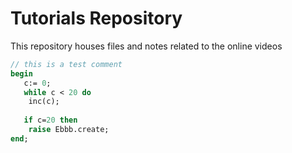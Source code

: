 # Tutorials Repository

This repository houses files and notes related to the online videos
``` pascal
// this is a test comment
begin
   c:= 0;
   while c < 20 do
    inc(c);
   
   if c=20 then
    raise Ebbb.create;
end;

